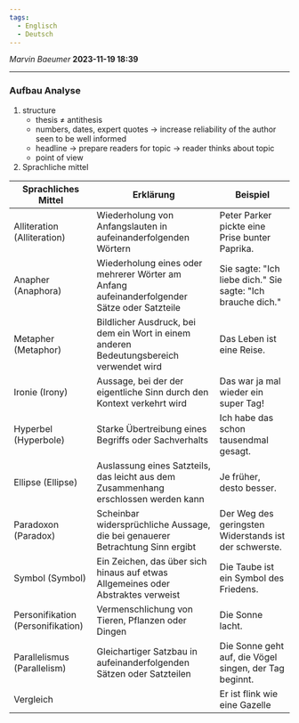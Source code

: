 ```yaml
---
tags:
  - Englisch
  - Deutsch
---
```

*Marvin Baeumer* **2023-11-19 18:39**

---
### Aufbau Analyse
1. structure
	- thesis $\neq$ antithesis
	- numbers, dates, expert quotes $\rightarrow$ increase reliability of the author seen to be well informed
	- headline $\rightarrow$ prepare readers for topic $\rightarrow$ reader thinks about topic
	- point of view
2. Sprachliche mittel

| Sprachliches Mittel | Erklärung | Beispiel |
| ---- | ---- | ---- |
| Alliteration (Alliteration) | Wiederholung von Anfangslauten in aufeinanderfolgenden Wörtern | Peter Parker pickte eine Prise bunter Paprika. |
| Anapher (Anaphora) | Wiederholung eines oder mehrerer Wörter am Anfang aufeinanderfolgender Sätze oder Satzteile | Sie sagte: "Ich liebe dich." Sie sagte: "Ich brauche dich." |
| Metapher (Metaphor) | Bildlicher Ausdruck, bei dem ein Wort in einem anderen Bedeutungsbereich verwendet wird | Das Leben ist eine Reise. |
| Ironie (Irony) | Aussage, bei der der eigentliche Sinn durch den Kontext verkehrt wird | Das war ja mal wieder ein super Tag! |
| Hyperbel (Hyperbole) | Starke Übertreibung eines Begriffs oder Sachverhalts | Ich habe das schon tausendmal gesagt. |
| Ellipse (Ellipse) | Auslassung eines Satzteils, das leicht aus dem Zusammenhang erschlossen werden kann | Je früher, desto besser. |
| Paradoxon (Paradox) | Scheinbar widersprüchliche Aussage, die bei genauerer Betrachtung Sinn ergibt | Der Weg des geringsten Widerstands ist der schwerste. |
| Symbol (Symbol) | Ein Zeichen, das über sich hinaus auf etwas Allgemeines oder Abstraktes verweist | Die Taube ist ein Symbol des Friedens. |
| Personifikation (Personifikation) | Vermenschlichung von Tieren, Pflanzen oder Dingen | Die Sonne lacht. |
| Parallelismus (Parallelism) | Gleichartiger Satzbau in aufeinanderfolgenden Sätzen oder Satzteilen | Die Sonne geht auf, die Vögel singen, der Tag beginnt. |
| Vergleich |  | Er ist flink wie eine Gazelle |